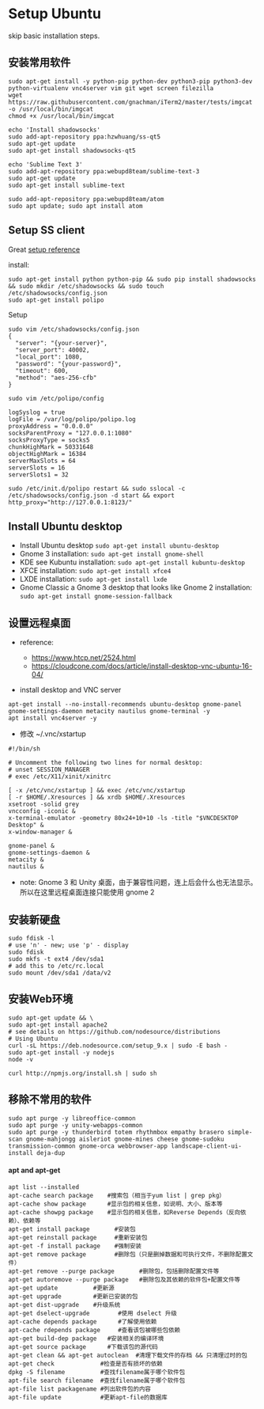 ﻿# Setup Ubuntu #

skip basic installation steps.

## 安装常用软件

```
sudo apt-get install -y python-pip python-dev python3-pip python3-dev python-virtualenv vnc4server vim git wget screen filezilla
wget https://raw.githubusercontent.com/gnachman/iTerm2/master/tests/imgcat -o /usr/local/bin/imgcat
chmod +x /usr/local/bin/imgcat

echo 'Install shadowsocks'
sudo add-apt-repository ppa:hzwhuang/ss-qt5
sudo apt-get update
sudo apt-get install shadowsocks-qt5

echo 'Sublime Text 3'
sudo add-apt-repository ppa:webupd8team/sublime-text-3
sudo apt-get update
sudo apt-get install sublime-text

sudo add-apt-repository ppa:webupd8team/atom
sudo apt update; sudo apt install atom
```

## Setup SS client
Great [setup reference](https://jingsam.github.io/2016/05/08/setup-shadowsocks-http-proxy-on-ubuntu-server.html)

install:

```
sudo apt-get install python python-pip && sudo pip install shadowsocks && sudo mkdir /etc/shadowsocks && sudo touch /etc/shadowsocks/config.json
sudo apt-get install polipo
```

Setup
```
sudo vim /etc/shadowsocks/config.json
{
  "server": "{your-server}",
  "server_port": 40002,
  "local_port": 1080,
  "password": "{your-password}",
  "timeout": 600,
  "method": "aes-256-cfb"
}

sudo vim /etc/polipo/config

logSyslog = true
logFile = /var/log/polipo/polipo.log
proxyAddress = "0.0.0.0"
socksParentProxy = "127.0.0.1:1080"
socksProxyType = socks5
chunkHighMark = 50331648
objectHighMark = 16384
serverMaxSlots = 64
serverSlots = 16
serverSlots1 = 32

sudo /etc/init.d/polipo restart && sudo sslocal -c /etc/shadowsocks/config.json -d start && export http_proxy="http://127.0.0.1:8123/"
```

## Install Ubuntu desktop

- Install Ubuntu desktop ```sudo apt-get install ubuntu-desktop```
- Gnome 3 installation: ```sudo apt-get install gnome-shell```
- KDE see Kubuntu installation: ```sudo apt-get install kubuntu-desktop```
- XFCE installation: ```sudo apt-get install xfce4```
- LXDE installation: ```sudo apt-get install lxde```
- Gnome Classic a Gnome 3 desktop that looks like Gnome 2 installation: ```sudo apt-get install gnome-session-fallback```


## 设置远程桌面

- reference:  
    - https://www.htcp.net/2524.html
    - https://cloudcone.com/docs/article/install-desktop-vnc-ubuntu-16-04/

- install desktop and VNC server

```
apt-get install --no-install-recommends ubuntu-desktop gnome-panel gnome-settings-daemon metacity nautilus gnome-terminal -y
apt install vnc4server -y
```

- 修改 ~/.vnc/xstartup

```
#!/bin/sh
 
# Uncomment the following two lines for normal desktop:
# unset SESSION_MANAGER
# exec /etc/X11/xinit/xinitrc
 
[ -x /etc/vnc/xstartup ] && exec /etc/vnc/xstartup
[ -r $HOME/.Xresources ] && xrdb $HOME/.Xresources
xsetroot -solid grey 
vncconfig -iconic &
x-terminal-emulator -geometry 80x24+10+10 -ls -title "$VNCDESKTOP Desktop" &
x-window-manager &
        
gnome-panel &
gnome-settings-daemon &
metacity &
nautilus &
```

- note: Gnome 3 和 Unity 桌面，由于兼容性问题，连上后会什么也无法显示。所以在这里远程桌面连接只能使用 gnome 2

## 安装新硬盘

```
sudo fdisk -l
# use 'n' - new; use 'p' - display
sudo fdisk
sudo mkfs -t ext4 /dev/sda1
# add this to /etc/rc.local
sudo mount /dev/sda1 /data/v2
```


## 安装Web环境

```
sudo apt-get update && \
sudo apt-get install apache2
# see details on https://github.com/nodesource/distributions
# Using Ubuntu
curl -sL https://deb.nodesource.com/setup_9.x | sudo -E bash -
sudo apt-get install -y nodejs 
node -v 

curl http://npmjs.org/install.sh | sudo sh
```

## 移除不常用的软件

```
sudo apt purge -y libreoffice-common
sudo apt purge -y unity-webapps-common
sudo apt purge -y thunderbird totem rhythmbox empathy brasero simple-scan gnome-mahjongg aisleriot gnome-mines cheese gnome-sudoku transmission-common gnome-orca webbrowser-app landscape-client-ui-install deja-dup
```

#### apt and apt-get

```
apt list --installed
apt-cache search package    #搜索包（相当于yum list | grep pkg）
apt-cache show package      #显示包的相关信息，如说明、大小、版本等
apt-cache showpg package    #显示包的相关信息，如Reverse Depends（反向依赖）、依赖等
apt-get install package       #安装包
apt-get reinstall package     #重新安装包
apt-get -f install package    #强制安装
apt-get remove package        #删除包（只是删掉数据和可执行文件，不删除配置文件）
apt-get remove --purge package       #删除包，包括删除配置文件等
apt-get autoremove --purge package   #删除包及其依赖的软件包+配置文件等
apt-get update          #更新源
apt-get upgrade         #更新已安装的包
apt-get dist-upgrade    #升级系统
apt-get dselect-upgrade        #使用 dselect 升级
apt-cache depends package      #了解使用依赖
apt-cache rdepends package     #查看该包被哪些包依赖
apt-get build-dep package   #安装相关的编译环境
apt-get source package      #下载该包的源代码
apt-get clean && apt-get autoclean  #清理下载文件的存档 && 只清理过时的包
apt-get check             #检查是否有损坏的依赖
dpkg -S filename          #查找filename属于哪个软件包
apt-file search filename  #查找filename属于哪个软件包
apt-file list packagename #列出软件包的内容
apt-file update           #更新apt-file的数据库
```
